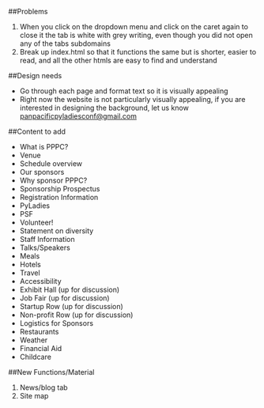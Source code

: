 ##Problems

1. When you click on the dropdown menu and click on the caret again to close it the tab is white with grey writing, even though you did not open any of the tabs subdomains
2. Break up index.html so that it functions the same but is shorter, easier to read, and all the other htmls are easy to find and understand

##Design needs
- Go through each page and format text so it is visually appealing
- Right now the website is not particularly visually appealing, if you are interested in designing the background, let us know panpacificpyladiesconf@gmail.com

##Content to add
- What is PPPC?
- Venue
- Schedule overview
- Our sponsors
- Why sponsor PPPC?
- Sponsorship Prospectus
- Registration Information
- PyLadies
- PSF
- Volunteer!
- Statement on diversity
- Staff Information
- Talks/Speakers 
- Meals
- Hotels
- Travel
- Accessibility
- Exhibit Hall (up for discussion)
- Job Fair (up for discussion)
- Startup Row (up for discussion)
- Non-profit Row (up for discussion)
- Logistics for Sponsors
- Restaurants
- Weather
- Financial Aid
- Childcare


##New Functions/Material

1. News/blog tab 
2. Site map